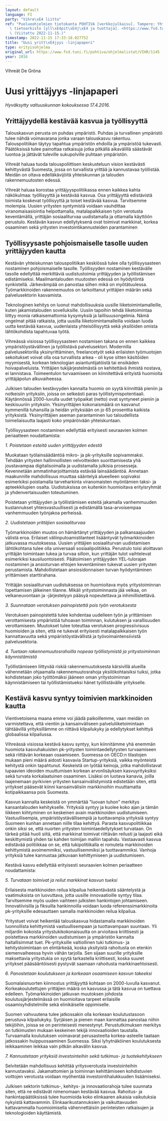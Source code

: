 ```yaml
---
layout: default
language: FI
party: "Vihre\xE4 liitto"
ref: "Puolueohjelmien tietokanta POHTIVA [verkkojulkaisu]. Tampere: Yhteiskuntatieteellinen\
  \ tietoarkisto [yll\xE4pit\xE4j\xE4 ja tuottaja]. <https://www.fsd.tuni.fi/pohtiva>.\
  \ (Viitattu 2022-11-15.)"
timestamp: 2022-11-15 17:33:18.027752
title: "Uusi yritt\xE4jyys -linjapaperi"
type: erityisohjelma
original_url: https://www.fsd.tuni.fi/pohtiva/ohjelmalistat/VIHR/1145
year: 2016
---
```



Vihreät De Gröna


# Uusi yrittäjyys -linjapaperi


*Hyväksytty valtuuskunnan kokouksessa 17.4.2016.*


## Yrittäjyydellä kestävää kasvua ja työllisyyttä


Talouskasvun perusta on puhdas ympäristö. Puhdas ja turvallinen ympäristö tulee nähdä voimavarana jonka varaan talouskasvu rakentuu. Talouspolitiikan täytyy tapahtua ympäristön ehdoilla ja ympäristöä tukevasti. Päätöksissä tulee painottaa ratkaisuja jotka pitkällä aikavälillä säästävät luontoa ja jättävät tuleville sukupolville puhtaan ympäristön.


Vihreät haluaa tuoda talouspoliittisen keskusteluun vision kestävästi kehittyvästä Suomesta, jossa on turvallista yrittää ja kannustavaa työllistää. Meidän on oltava edelläkävijöitä yhteiskunnan ja talouden rakennemuutosten edessä.


Vihreät haluaa korostaa yrittäjyyspolitiikassa ennen kaikkea kahta näkökulmaa: työllisyyttä ja kestävää kasvua. Osa yrittäjyyttä edistävistä toimista koskevat työllisyyttä ja toiset kestävää kasvua. Tarvitsemme molempia. Uusien yritysten syntymistä voidaan vauhdittaa viranomaisasiointia helpottamalla, matalapalkkaisen työn verotusta keventämällä, yrittäjän sosiaaliturvaa uudistamalla ja ottamalla käyttöön perustulo. Kestävän kasvun edellytyksenä ovat toimivat markkinat, korkea osaaminen sekä yritysten investointikannusteiden parantaminen


## Työllisyysaste pohjoismaiselle tasolle uuden yrittäjyyden kautta


Kestävän yhteiskunnan talouspolitiikan keskiössä tulee olla työllisyysasteen nostaminen pohjoismaiselle tasolle. Työllisyyden nostaminen kestävälle tasolle edellyttää merkittäviä uudistustoimia yrittäjyyden ja työllistämisen edistämiseksi. Maailmantalouden muutosten edessä on hyödytöntä synkistellä. Järkevämpää on panostaa siihen mikä on myötätuulessa. Työmarkkinoiden rakennemuutos on tarkoittanut yrittäjien määrän sekä palvelusektorin kasvamista.


Teknologinen kehitys on luonut mahdollisuuksia uusille liiketoimintamalleille, kuten jakamistalouden sovelluksille. Uusiin tapoihin tehdä liiketoimintaa liittyy monia ratkaisemattomia kysymyksiä ja laillisuusongelmia. Nämä ongelmat pitää ratkaista, jotta uusilla liiketoimintamalleilla voidaan luoda uutta kestävää kasvua, uudenlaista yhteisöllisyyttä sekä yksilöiden omista lähtökohdista tapahtuvaa työtä.


Vihreässä visiossa työllisyysasteen nostamisen takana on ennen kaikkea ympäristöystävällinen ja työllistävä palvelusektori. Modernilla palvelusektorilla yksinyrittäminen, freelancetyöt sekä erilaisten työmuotojen sekoitukset voivat olla osa turvallista arkea - oli kyse sitten käsitöiden myymisestä, korkean teknologian asiantuntijatöistä tai ensikäden hoivapalveluista. Yrittäjien tukijärjestelmästä on kehitettävä ihmistä nostava, ei lannistava. Toimeentulon turvaamiseen on kiinnitettävä erityistä huomioita yrittäjäpolun alkuvaiheessa.


Julkisen talouden kestävyyden kannalta huomio on syytä kiinnittää pieniin ja notkeisiin yrityksiin, joissa on selkeästi paras työllistymispotentiaali. Käytännössä 2000-luvulla uudet työpaikat (netto) ovat syntyneet pieniin ja keskisuuriin yrityksiin. Yksinyrittäjien kokonaismäärä on kasvanut kymmenillä tuhansilla ja heidän yrityksiään on jo 65 prosenttia kaikista yrityksistä. Yksinyrittäjien aseman parantaminen luo taloudellista toimeliaisuutta laajasti koko ympäröivään yhteiskuntaan.


Työllisyysasteen nostaminen edellyttää erityisesti seuraavien kolmen periaatteen noudattamista:


*1. Poistetaan esteitä uuden yrittäjyyden edestä*


Muokataan työlainsäädäntöä mikro- ja pk-yrityksille sopivammaksi. Tehdään yritysten hallinnollisten velvoitteiden suorittamisesta yhä joustavampaa digitalisoimalla ja uudistamalla julkisia prosesseja. Kevennetään ammatinharjoittamista estävää lainsäädäntöä. Annetaan maakunnille mahdollisuus muuttaa sääntelyä alueelleen sopivaksi esimerkiksi poistamalla tarveharkinta viranomaisten myöntämien taksi- ja apteekkilupien osalta. Uudistuksissa on kuitenkin huomioitava erityisryhmät ja yhdenvertaisuuden toteutuminen.


Poistetaan yrittäjyyden ja työllistämisen esteitä jakamalla vanhemmuuden kustannukset yhteisvastuullisesti ja edistämällä tasa-arvoisempaa vanhemmuuden työnjakoa perheissä.


*2. Uudistetaan yrittäjien sosiaaliturvaa*


Työmarkkinoiden muutos on hämärtänyt yrittäjyyden ja palkansaajuuden välistä eroa. Erilaiset väliinputoamistilanteet lisääntyvät työmarkkinoiden jatkuvassa muutoksessa. Uusien yrittäjien sosiaaliturvan uudistamisen lähtökohtana tulee olla universaali sosiaalipolitiikka. Perustulo toisi aloittavan yrittäjän toimintaan tukea ja turvaa silloin, kun yrittäjän tulot vaihtelevat esimerkiksi kausiluontoisesti. Päätoimisen yrittäjyyden YEL-tulorajan nostaminen ja ansioturvan ehtojen keventäminen tukevat uusien yritysten perustamista. Mahdollistetaan ansiosidonnaisen turvan hyödyntäminen yrittämisen starttirahana.


Yrittäjän sosiaaliturvan uudistuksessa on huomioitava myös yritystoiminnan lopettamisen jälkeinen tilanne. Mikäli yritystoiminnasta jää velkaa, on velkaneuvontaan ja -järjestelyyn pääsyä nopeutettava ja inhimillistettävä.


*3. Suunnataan verotuksen painopistettä pois työn verotuksesta*


Verotuksen painopistettä tulee kohdentaa uudelleen työn ja yrittämisen verottamisesta ympäristöä tuhoavan toiminnan, kulutuksen ja varallisuuden verottamiseen. Muutokset tulee toteuttaa verotuksen progressiivisuus huomioiden ja siten, että ne tukevat erityisesti matalapalkkaisen työn kannattavuutta sekä ympäristöystävällistä ja työvoimaintensiivistä palvelusektoria.


*4. Tuetaan rakennemuutosrahoilla nopeaa työllistymistä ja yritystoiminnan käynnistämistä*


Työllistämiseen liittyvää riskiä rakennemuutoksesta kärsivillä alueilla vähennetään ohjaamalla rakennemuutosrahoja yksilökohtaisiksi tuiksi, jotka kohdistetaan joko työttömäksi jääneen oman yritystoiminnan käynnistämiseen tai työllistämistueksi hänet työllistävälle yritykselle.


## Kestävä kasvu syntyy toimivien markkinoiden kautta


Vientivetoisena maana emme voi jäädä paikoillemme, vaan meidän on varmistettava, että vientiin ja kansainväliseen palveluliiketoimintaan tähtäävillä yrityksillämme on riittävä kilpailukyky ja edellytykset kehittyä globaalissa kilpailussa.


Vihreässä visiossa kestävä kasvu syntyy, kun kiinnitämme yhä enemmän huomiota kasvuhakuisten pk-yritysten toimintaedellytysten turvaamiseen sekä riittävän korkeaan osaamiseen. Suomessa on OECD:n tilastojen mukaan pieni määrä aidosti kasvavia Startup-yrityksiä, vaikka myönteistä kehitystä onkin tapahtunut. Keskeistä on lyötää keinoja, jotka mahdollistavat lupaavien ideoiden muuttumisen korkean arvonlisäyksen kasvuyrityksiksi sekä turvata korkalaatuinen osaaminen. Lisäksi on luotava kanavia, joilla laajenemaan pyrkivien yritysten kansainvälistymistä edistetään siten, että yritykset pääsevät kiinni kansainvälisiin markkinoihin muuttamatta kotipaikkaansa pois Suomesta.


Kasvun kannalta keskeistä on ymmärtää "luovan tuhon" merkitys kansantalouden kehitykselle. Yrityksiä syntyy ja kuolee koko ajan ja tämän liikkeen kiihtyminen on keskeinen avain markkinoiden uudistumiseen. Vastuullisempia, ympäristöystävällisempiä ja tuottavampia yrityksiä syntyy Suomeen kunhan annetaan niille tilaa kehittyä. Parasta kasvupolitiikkaa onkin siksi se, että nuorten yritysten toimintaedellytykset turvataan. On tärkeä pitää huoli siitä, että markkinat toimivat riittävän reilusti ja laajasti eikä keskittymistä yhden tai kahden toimijan malliin tapahdu. Vastaavasti kasvua edistävää politiikkaa on se, että tukipolitiikalla ei romuteta markkinoiden kehittymistä avoimemmiksi, vastuullisemmiksi ja tuottavammiksi. Vanhoja yrityksiä tulee kannustaa jatkuvaan kehittymiseen ja uudistumiseen.


Kestävä kasvu edellyttää erityisesti seuraavien kolmen periaatteen noudattamista:


*5. Turvataan toimivat ja reilut markkinat kasvun tueksi*


Erilaisesta markkinoiden reilua kilpailua heikentävästä sääntelystä ja vaatimuksista on luovuttava, jotta uusille innovaatioille syntyy tilaa. Tarvitsemme myös uuden vaihteen julkisten hankintojen johtamiseen. Innovatiivisilla ja fiksuilla hankinnoilla voidaan luoda referenssimarkkinoita pk-yrityksille edesauttaen samalla markkinoiden reilua kilpailua.


Yritystuet voivat heikentää talouskasvua hidastamalla markkinoiden luonnollista kehittymistä vastuullisempaan ja tuottavampaan suuntaan. Yli miljardin kokoista yritystukikokonaisuutta on arvioitava kriittisesti ja poistettava markkinoiden uudistumisen ja ympäristön kannalta haitallisimmat tuet. Pk-yrityksille valtiollinen tuki tutkimus- ja kehitystoimintaan on elintärkeää, koska yksityistä rahoitusta on etenkin siemenvaiheessa hyvin vähän tarjolla. Sen sijaan suurille yrityksille maksettavia yritystukia on syytä tarkastella kriittisesti, koska suuret yritykset pääsääntöisesti pystyvät saamaan rahoitusta markkinaehtoisesti.


*6. Panostetaan koulutukseen ja korkeaan osaamiseen kasvun takeeksi*


Suomalaisnuorten kiinnostus yrittäjyyttä kohtaan on 2000-luvulla kasvanut. Korkeakoulutettujen yrittäjien määrä on kasvussa ja tätä kasvua on tuettava edelleen. Työmarkkinoiden jatkuvan muutoksen johdosta koulutusjärjestelmässä on huomioitava tarpeet erilaisille osaamisyhdistelmille sekä elinikäiselle oppimiselle.


Suomen vahvuutena tulee jatkossakin olla korkeaan koulutustasoon perustuva kilpailukyky. Syrjäisen ja pienen maan kannattaa panostaa niihin tekijöihin, joissa se on perinteisesti menestynyt. Perustutkimuksen merkitys on tutkimusten mukaan keskeinen tekijä innovaatioiden taustalla. Turvaamalla koulutuksen voimavarat perusasteelta korkea-asteelle taataan jatkossakin huippuosaaminen Suomessa. Siksi lyhytnäköinen koulutuksesta leikkaaminen leikkaa vain pitkän aikavälin kasvua.


*7. Kannustetaan yrityksiä investointeihin sekä tutkimus- ja tuotekehitykseen*


Selvitetään mahdollisuus kehittää yritysverotusta investointeihin kannustavaksi. Jakamattomien ja toiminnan kehittämiseen kohdistuvien voittojen verotusta voidaan myöhentää investointihalukkuuden lisäämiseksi.


Julkisen sektorin tutkimus-, kehitys- ja innovaatiorahoja tulee suunnata siten, että ne edistävät nimenomaan kestävää kasvua. Rahoitus- ja hankintapäätöksissä tulee huomioida koko elinkaaren aikaisia vaikutuksia nykyistä kattavammin. Elinkaarikustannuksien ja vaikuttavuuden kattavammalla huomioimisella vähennettäisiin perinteisten ratkaisujen ja teknologioiden käyttämistä.



